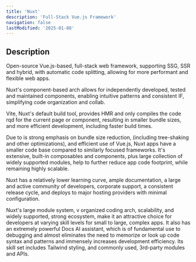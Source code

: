```yaml
---
title: 'Nuxt'
description: 'Full-Stack Vue.js Framework'
navigation: false
lastModified: '2025-01-08'
---
```


## Description

Open-source Vue.js-based, full-stack web framework,  supporting SSG, SSR and hybrid, with automatic code splitting, allowing for more performant and flexible web apps.

Nuxt's component-based arch allows for independently developed, tested and maintained components, enabling intuitive patterns and consistent IF, simplifying code organization and collab.

Vite, Nuxt's default build tool, provides HMR and only compiles the code rqd for the current page or component, resulting in smaller bundle sizes, and more efficient development, including faster build times.

Due to is strong emphasis on bundle size reduction, (including tree-shaking and other optimizations), and efficient use of Vue.js, Nuxt apps have a smaller code base compared to similarly focused frameworks.  It's extensive, built-in composables and components, plus large collection of widely supported modules,  help to further reduce app code footprint, while remaining highly scalable.

Nuxt has a relatively lower learning curve, ample documentation, a large and active community of developers, corporate support, a consistent release cycle, and deploys to major hosting providers with minimal configuration.

Nuxt's large module system, v organized coding arch, scalability, and widely supported, strong ecosystem, make it an attractive choice for developers at varying skill levels for small to large, complex apps.  It also has an extremely powerful Docs AI assistant, which is of fundamental use to debugging and almost eliminates the need to memorize or look up code syntax and patterns and immensely increases development efficiency.  Its skill set includes Tailwind styling, and commonly used, 3rd-party modules and APIs.
